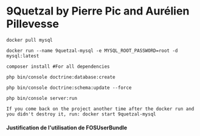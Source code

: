 9Quetzal by Pierre Pic and Aurélien Pillevesse
========

    docker pull mysql

    docker run --name 9quetzal-mysql -e MYSQL_ROOT_PASSWORD=root -d mysql:latest

    composer install #For all dependencies

    php bin/console doctrine:database:create

    php bin/console doctrine:schema:update --force

    php bin/console server:run

    If you come back on the project another time after the docker run and you didn't destroy it, run: docker start 9quetzal-mysql

#### Justification de l'utilisation de FOSUserBundle
